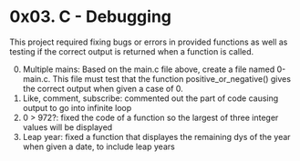 # 0x03. C - Debugging

This project required fixing bugs or errors in provided functions as well as testing if the correct output is returned when a function is called.

0. Multiple mains: Based on the main.c file above, create a file named 0-main.c. This file must test that the function positive_or_negative() gives the correct output when given a case of 0.
1. Like, comment, subscribe: commented out the part of code causing output to go into infinite loop
2. 0 > 972?: fixed the code of a function so the largest of three integer values will be displayed
3. Leap year: fixed a function that displayes the remaining dys of the year when given a date, to include leap years

